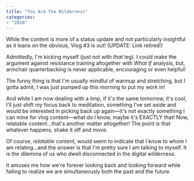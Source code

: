 ```yaml
---
title: "You Are the Wilderness"
categories:
- "2020"
---
```


While the content is more of a status update and not particularly insightful as it leans on the obvious, Vlog #3 is out! (UPDATE: Link retired!)

Admittedly, I'm kicking myself (just not with *that* leg).  I could make the argument against resistance training altogether with *What If* analysis, but, armchair quarterbacking is never applicable, encouraging or even helpful!

The funny thing is that I'm usually mindful of warmup and stretching, but I gotta admit, I was just pumped up this morning to put my work in! 

And while I am now dealing with a limp, if it's the same tomorrow, it's cool, I'll just shift my focus back to meditation, something I've set aside and would be interested in picking back up again—it's not exactly something I can mine for vlog content—what do I know, maybe it's EXACTLY that!  Now, relatable content...that's another matter altogether!  The point is that whatever happens, shake it off and move.

Of course, *relatable* content, would seem to indicate that I know to whom I am relating...and the answer is that I'm pretty sure I am talking to myself.  It is the dilemma of us who dwell disconnected in the digital wilderness.

It amuses me how we're forever looking back and looking forward while failing to realize we are simultaneously both the past and the future.



  
